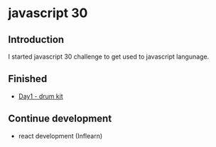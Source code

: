 # javascript 30

## Introduction
I started javascript 30 challenge to get used to javascript langunage.

## Finished 
 - [Day1 - drum kit]()

## Continue development
- react development (Inflearn)